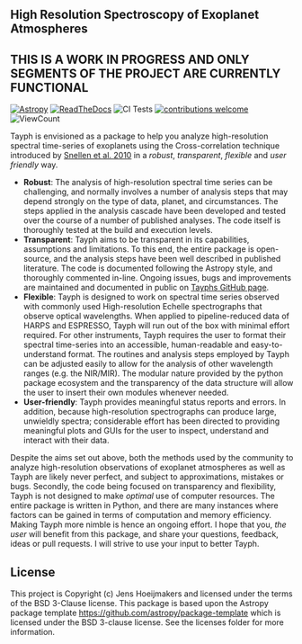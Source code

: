 High Resolution Spectroscopy of Exoplanet Atmospheres
-----------------------------------------------------
THIS IS A WORK IN PROGRESS AND ONLY SEGMENTS OF THE PROJECT ARE CURRENTLY FUNCTIONAL
------------------------------------------------------------------------------------

[![Astropy](http://img.shields.io/badge/powered%20by-AstroPy-orange.svg?style=flat)](http://www.astropy.org)
[![ReadTheDocs](https://readthedocs.org/projects/tayph/badge/?version=latest)](https://tayph.readthedocs.io/en/latest/?badge=latest)
![CI Tests](https://github.com/Hoeijmakers/tayph/workflows/CI%20Tests/badge.svg)
[![contributions welcome](https://img.shields.io/badge/contributions-welcome-brightgreen.svg?style=flat)](https://github.com/dwyl/esta/issues)
![ViewCount](https://views.whatilearened.today/views/github/Hoeijmakers/tayph.svg)


Tayph is envisioned as a package to help you analyze high-resolution spectral time-series of exoplanets using the Cross-correlation technique introduced by [Snellen et al. 2010](https://www.nature.com/articles/nature09111) in a *robust*, *transparent*, *flexible* and *user friendly* way.

- **Robust**: The analysis of high-resolution spectral time series can be challenging, and normally involves a number of analysis steps that may depend strongly on the type of data, planet, and circumstances. The steps applied in the analysis cascade have been developed and tested over the course of a number of published analyses. The code itself is thoroughly tested at the build and execution levels.
- **Transparent**: Tayph aims to be transparent in its capabilities, assumptions and limitations. To this end, the entire package is open-source, and the analysis steps have been well described in published literature. The code is documented following the Astropy style, and thoroughly commented in-line. Ongoing issues, bugs and improvements are maintained and documented in public on [Tayphs GitHub page](https://github.com/Hoeijmakers/tayph).
- **Flexible**: Tayph is designed to work on spectral time series observed with commonly used High-resolution Echelle spectrographs that observe optical wavelengths. When applied to pipeline-reduced data of HARPS and ESPRESSO, Tayph will run out of the box with minimal effort required. For other instruments, Tayph requires the user to format their spectral time-series into an accessible, human-readable and easy-to-understand format. The routines and analysis steps employed by Tayph can be adjusted easily to allow for the analysis of other wavelength ranges (e.g. the NIR/MIR). The modular nature provided by the python package ecosystem and the transparency of the data structure will allow the user to insert their own modules whenever needed. 
- **User-friendly**: Tayph provides meaningful status reports and errors. In addition, because high-resolution spectrographs can produce large, unwieldly spectra; considerable effort has been directed to providing meaningful plots and GUIs for the user to inspect, understand and interact with their data.

Despite the aims set out above, both the methods used by the community to analyze high-resolution observations of exoplanet atmospheres as well as Tayph are likely never perfect, and subject to approximations, mistakes or bugs. Secondly, the code being focused on transparency and flexibility, Tayph is not designed to make *optimal* use of computer resources. The entire package is written in Python, and there are many instances where factors can be gained in terms of computation and memory efficiency. Making Tayph more nimble is hence an ongoing effort. I hope that you, *the user* will benefit from this package, and share your questions, feedback, ideas or pull requests. I will strive to use your input to better Tayph.




License
-------

This project is Copyright (c) Jens Hoeijmakers and licensed under
the terms of the BSD 3-Clause license. This package is based upon
the Astropy package template <https://github.com/astropy/package-template>
which is licensed under the BSD 3-clause license. See the licenses folder for
more information.

